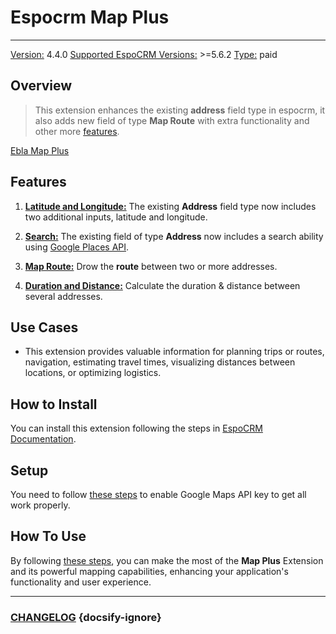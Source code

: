 # Espocrm Map Plus

---

<ins class= "font1" > Version:</ins> 4.4.0
<ins class= "font1" > Supported EspoCRM Versions:</ins> >=5.6.2
<ins class= "font1" > Type:</ins> paid

## Overview

> This extension enhances the existing **address** field type in espocrm, it also adds new field of type **Map Route** with extra functionality and other more [features](/extensions/ebla-map-plus/README?id=features).

[Ebla Map Plus](https://video.wixstatic.com/video/0cbfae_687a17dbb6fd48aa89dc600cab793e65/1080p/mp4/file.mp4 ':include :type=iframe width=100% height=400px')

## Features

1. **[Latitude and Longitude:](/extensions/ebla-map-plus/espocrm-ebla-map-plus-features.md?id=latitude-and-longitude)** The existing **Address** field type now includes two additional inputs, latitude and longitude.

2. **[Search:](/extensions/ebla-map-plus/espocrm-ebla-map-plus-features.md?id=search)** The existing field of type **Address** now includes a search ability using [Google Places API](https://developers.google.com/maps/documentation/places/web-service/overview).

3. **[Map Route:](/extensions/ebla-map-plus/espocrm-ebla-map-plus-features.md?id=map-route)** Drow the **route** between two or more addresses.

4. **[Duration and Distance:](/extensions/ebla-map-plus/espocrm-ebla-map-plus-features.md?id=duration-and-distance)** Calculate the duration & distance between several addresses.

## Use Cases

- This extension provides valuable information for planning trips or routes, navigation, estimating travel times, visualizing distances between locations, or optimizing logistics.

## How to Install

You can install this extension following the steps in [EspoCRM Documentation](https://docs.espocrm.com/administration/extensions/).

## Setup

You need to follow [these steps](/extensions/ebla-map-plus/espocrm-ebla-map-plus-setup.md) to enable Google Maps API key to get all work properly.

## How To Use

By following [these steps](extensions/ebla-map-plus/espocrm-ebla-map-plus-how-to-use.md), you can make the most of the **Map Plus** Extension and its powerful mapping capabilities, enhancing your application's functionality and user experience.

---

### <font color=gray> [CHANGELOG](extensions/ebla-map-plus/espocrm-ebla-map-plus-changelog.md) </font> {docsify-ignore}